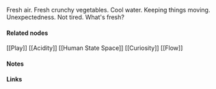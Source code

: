 ---
---

Fresh air. 
Fresh crunchy vegetables. 
Cool water. 
Keeping things moving. 
Unexpectedness.
Not tired.
What's fresh?



#### Related nodes

[[Play]]
[[Acidity]]
[[Human State Space]]
[[Curiosity]]
[[Flow]]



#### Notes




#### Links
